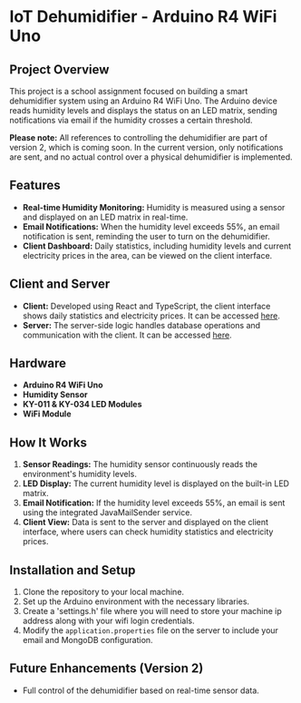 IoT Dehumidifier - Arduino R4 WiFi Uno
======================================

Project Overview
----------------

This project is a school assignment focused on building a smart dehumidifier system using an Arduino R4 WiFi Uno. The Arduino device reads humidity levels and displays the status on an LED matrix, sending notifications via email if the humidity crosses a certain threshold.

**Please note:** All references to controlling the dehumidifier are part of version 2, which is coming soon. In the current version, only notifications are sent, and no actual control over a physical dehumidifier is implemented.

Features
--------

-   **Real-time Humidity Monitoring:** Humidity is measured using a sensor and displayed on an LED matrix in real-time.
-   **Email Notifications:** When the humidity level exceeds 55%, an email notification is sent, reminding the user to turn on the dehumidifier.
-   **Client Dashboard:** Daily statistics, including humidity levels and current electricity prices in the area, can be viewed on the client interface.

Client and Server
-----------------

-   **Client:** Developed using React and TypeScript, the client interface shows daily statistics and electricity prices. It can be accessed [here](https://github.com/D-Hankin/iotDehumidifierClient).
-   **Server:** The server-side logic handles database operations and communication with the client. It can be accessed [here](https://github.com/D-Hankin/iotDehumidifierServer).

Hardware
--------

-   **Arduino R4 WiFi Uno**
-   **Humidity Sensor**
-   **KY-011 & KY-034 LED Modules**
-   **WiFi Module**

How It Works
------------

1.  **Sensor Readings:** The humidity sensor continuously reads the environment's humidity levels.
2.  **LED Display:** The current humidity level is displayed on the built-in LED matrix.
3.  **Email Notification:** If the humidity level exceeds 55%, an email is sent using the integrated JavaMailSender service.
4.  **Client View:** Data is sent to the server and displayed on the client interface, where users can check humidity statistics and electricity prices.

Installation and Setup
----------------------

1.  Clone the repository to your local machine.
2.  Set up the Arduino environment with the necessary libraries.
3.  Create a 'settings.h' file where you will need to store your machine ip address along with your wifi login credentials.
4.  Modify the `application.properties` file on the server to include your email and MongoDB configuration.

Future Enhancements (Version 2)
-------------------------------

-   Full control of the dehumidifier based on real-time sensor data.
